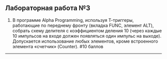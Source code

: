 ## Лабораторная работа №3 ##
1. В программе Alpha Programming, используя Т-триггеры, работающие по переднему фронту (вкладка FUNC, элемент ALT), собрать схему делителя с коэффициентом деления 10 (через каждые 10 импульсов на входе должен появляться один импульс на выходе). Допускается использование любых элементов, кроме встроенного элемента «счетчик» (Counter). #10 баллов

___
